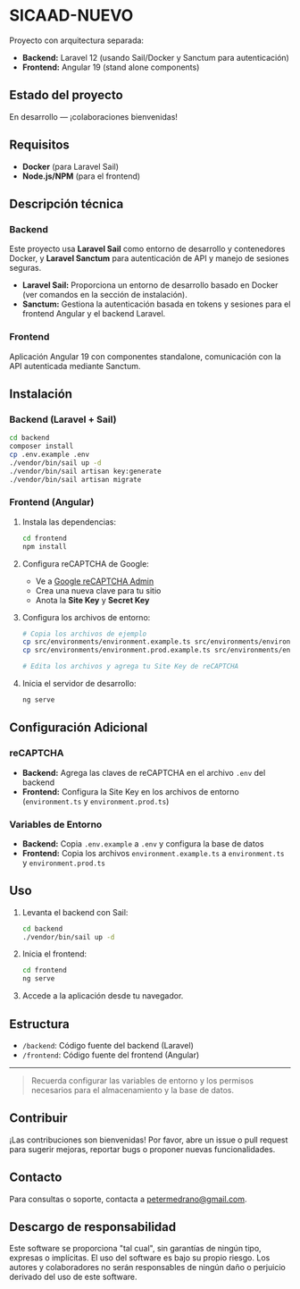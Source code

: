 # SICAAD-NUEVO

Proyecto con arquitectura separada:

- **Backend:** Laravel 12 (usando Sail/Docker y Sanctum para autenticación)
- **Frontend:** Angular 19 (stand alone components)

## Estado del proyecto

En desarrollo — ¡colaboraciones bienvenidas!

## Requisitos

- **Docker** (para Laravel Sail)
- **Node.js/NPM** (para el frontend)

## Descripción técnica

### Backend

Este proyecto usa **Laravel Sail** como entorno de desarrollo y contenedores Docker, y **Laravel Sanctum** para autenticación de API y manejo de sesiones seguras.

- **Laravel Sail:** Proporciona un entorno de desarrollo basado en Docker (ver comandos en la sección de instalación).
- **Sanctum:** Gestiona la autenticación basada en tokens y sesiones para el frontend Angular y el backend Laravel.

### Frontend

Aplicación Angular 19 con componentes standalone, comunicación con la API autenticada mediante Sanctum.

## Instalación

### Backend (Laravel + Sail)

```sh
cd backend
composer install
cp .env.example .env
./vendor/bin/sail up -d
./vendor/bin/sail artisan key:generate
./vendor/bin/sail artisan migrate
```

### Frontend (Angular)

1. Instala las dependencias:
    ```sh
    cd frontend
    npm install
    ```

2. Configura reCAPTCHA de Google:
    - Ve a [Google reCAPTCHA Admin](https://www.google.com/recaptcha/admin)
    - Crea una nueva clave para tu sitio
    - Anota la **Site Key** y **Secret Key**

3. Configura los archivos de entorno:
    ```sh
    # Copia los archivos de ejemplo
    cp src/environments/environment.example.ts src/environments/environment.ts
    cp src/environments/environment.prod.example.ts src/environments/environment.prod.ts

    # Edita los archivos y agrega tu Site Key de reCAPTCHA
    ```

4. Inicia el servidor de desarrollo:
    ```sh
    ng serve
    ```

## Configuración Adicional

### reCAPTCHA
- **Backend:** Agrega las claves de reCAPTCHA en el archivo `.env` del backend
- **Frontend:** Configura la Site Key en los archivos de entorno (`environment.ts` y `environment.prod.ts`)

### Variables de Entorno
- **Backend:** Copia `.env.example` a `.env` y configura la base de datos
- **Frontend:** Copia los archivos `environment.example.ts` a `environment.ts` y `environment.prod.ts`

## Uso

1. Levanta el backend con Sail:  
    ```sh
    cd backend
    ./vendor/bin/sail up -d
    ```
2. Inicia el frontend:  
    ```sh
    cd frontend
    ng serve
    ```
3. Accede a la aplicación desde tu navegador.

## Estructura

- `/backend`: Código fuente del backend (Laravel)
- `/frontend`: Código fuente del frontend (Angular)

---

> Recuerda configurar las variables de entorno y los permisos necesarios para el almacenamiento y la base de datos.

## Contribuir

¡Las contribuciones son bienvenidas! Por favor, abre un issue o pull request para sugerir mejoras, reportar bugs o proponer nuevas funcionalidades.

## Contacto

Para consultas o soporte, contacta a [petermedrano@gmail.com](mailto:petermedranol@gmail.com).

## Descargo de responsabilidad

Este software se proporciona "tal cual", sin garantías de ningún tipo, expresas o implícitas. El uso del software es bajo su propio riesgo. Los autores y colaboradores no serán responsables de ningún daño o perjuicio derivado del uso de este software.